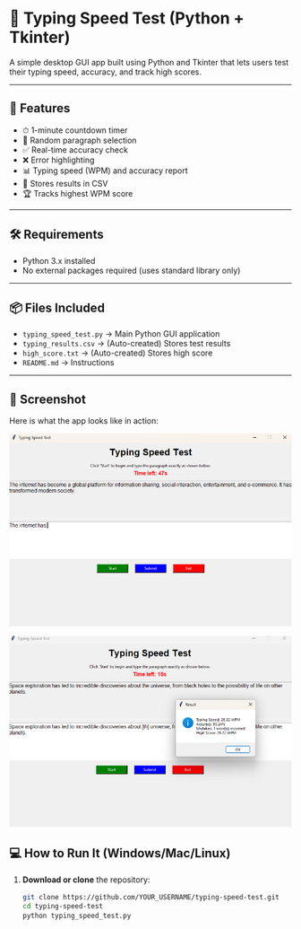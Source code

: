 # 🧠 Typing Speed Test (Python + Tkinter)

A simple desktop GUI app built using Python and Tkinter that lets users test their typing speed, accuracy, and track high scores.

---

## 🚀 Features

- ⏱ 1-minute countdown timer
- 📄 Random paragraph selection
- ✅ Real-time accuracy check
- ❌ Error highlighting
- 📊 Typing speed (WPM) and accuracy report
- 💾 Stores results in CSV
- 🏆 Tracks highest WPM score

---

## 🛠 Requirements

- Python 3.x installed
- No external packages required (uses standard library only)

---

## 📦 Files Included

- `typing_speed_test.py` → Main Python GUI application
- `typing_results.csv` → (Auto-created) Stores test results
- `high_score.txt` → (Auto-created) Stores high score
- `README.md` → Instructions

---

## 📸 Screenshot

Here is what the app looks like in action:

![Typing Speed Test Screenshot](Assets/Screenshot%202025-07-29%20141241.png)

![Typing Speed Test Screenshot](Assets/Screenshot%202025-07-29%20141415.png)



## 💻 How to Run It (Windows/Mac/Linux)

1. **Download or clone** the repository:
   ```bash
   git clone https://github.com/YOUR_USERNAME/typing-speed-test.git
   cd typing-speed-test
   python typing_speed_test.py